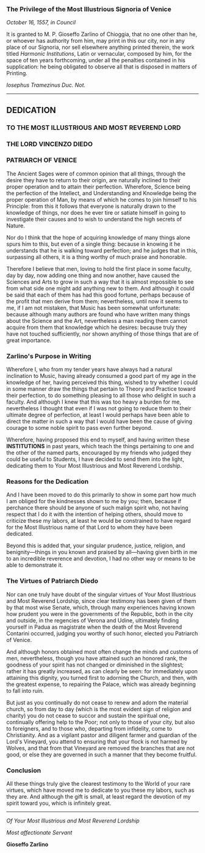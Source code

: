 
### The Privilege of the Most Illustrious Signoria of Venice

*October 16, 1557, in Council*

It is granted to M. P. Gioseffo Zarlino of Chioggia, that no one other than he, or whoever has authority from him, may print in this our city, nor in any place of our Signoria, nor sell elsewhere anything printed therein, the work titled *Harmonic Institutions*, Latin or vernacular, composed by him, for the space of ten years forthcoming, under all the penalties contained in his supplication: he being obligated to observe all that is disposed in matters of Printing.

*Iosephus Tramezinus*
*Duc. Not.*

---

## DEDICATION

### TO THE MOST ILLUSTRIOUS AND MOST REVEREND LORD
### THE LORD VINCENZO DIEDO
### PATRIARCH OF VENICE

The Ancient Sages were of common opinion that all things, through the desire they have to return to their origin, are naturally inclined to their proper operation and to attain their perfection. Wherefore, Science being the perfection of the Intellect, and Understanding and Knowledge being the proper operation of Man, by means of which he comes to join himself to his Principle: from this it follows that everyone is naturally drawn to the knowledge of things, nor does he ever tire or satiate himself in going to investigate their causes and to wish to understand the high secrets of Nature.

Nor do I think that the hope of acquiring knowledge of many things alone spurs him to this, but even of a single thing: because in knowing it he understands that he is walking toward perfection; and he judges that in this, surpassing all others, it is a thing worthy of much praise and honorable.

Therefore I believe that men, loving to hold the first place in some faculty, day by day, now adding one thing and now another, have caused the Sciences and Arts to grow in such a way that it is almost impossible to see from what side one might add anything new to them. And although it could be said that each of them has had this good fortune, perhaps because of the profit that men derive from them; nevertheless, until now it seems to me, if I am not mistaken, that Music has been somewhat unfortunate: because although many authors are found who have written many things about the Science and the Art, nevertheless a man reading them cannot acquire from them that knowledge which he desires: because truly they have not touched sufficiently, nor shown anything of those things that are of great importance.

### Zarlino's Purpose in Writing

Wherefore I, who from my tender years have always had a natural inclination to Music, having already consumed a good part of my age in the knowledge of her, having perceived this thing, wished to try whether I could in some manner draw the things that pertain to Theory and Practice toward their perfection, to do something pleasing to all those who delight in such a faculty. And although I knew that this was too heavy a burden for me, nevertheless I thought that even if I was not going to reduce them to their ultimate degree of perfection, at least I would perhaps have been able to direct the matter in such a way that I would have been the cause of giving courage to some noble spirit to pass even further beyond.

Wherefore, having proposed this end to myself, and having written these **INSTITUTIONS** in past years, which teach the things pertaining to one and the other of the named parts, encouraged by my friends who judged they could be useful to Students, I have decided to send them into the light, dedicating them to Your Most Illustrious and Most Reverend Lordship.

### Reasons for the Dedication

And I have been moved to do this primarily to show in some part how much I am obliged for the kindnesses shown to me by you; then, because if perchance there should be anyone of such malign spirit who, not having respect that I do it with the intention of helping others, should move to criticize these my labors, at least he would be constrained to have regard for the Most Illustrious name of that Lord to whom they have been dedicated.

Beyond this is added that, your singular prudence, justice, religion, and benignity—things in you known and praised by all—having given birth in me to an incredible reverence and devotion, I had no other way or means to be able to demonstrate it.

### The Virtues of Patriarch Diedo

Nor can one truly have doubt of the singular virtues of Your Most Illustrious and Most Reverend Lordship, since clear testimony has been given of them by that most wise Senate, which, through many experiences having known how prudent you were in the governments of the Republic, both in the city and outside, in the regencies of Verona and Udine, ultimately finding yourself in Padua as magistrate when the death of the Most Reverend Contarini occurred, judging you worthy of such honor, elected you Patriarch of Venice.

And although honors obtained most often change the minds and customs of men, nevertheless, though you have attained such an honored rank, the goodness of your spirit has not changed or diminished in the slightest; rather it has greatly increased, as can clearly be seen: for immediately upon attaining this dignity, you turned first to adorning the Church, and then, with the greatest expense, to repairing the Palace, which was already beginning to fall into ruin.

But just as you continually do not cease to renew and adorn the material church, so from day to day (which is the most evident sign of religion and charity) you do not cease to succor and sustain the spiritual one, continually offering help to the Poor; not only to those of your city, but also to foreigners, and to those who, departing from infidelity, come to Christianity. And as a vigilant pastor and diligent farmer and guardian of the Lord's Vineyard, you attend to ensuring that your flock is not harmed by Wolves, and that from that Vineyard are removed the branches that are not good, or else they are governed in such a manner that they become fruitful.

### Conclusion

All these things truly give the clearest testimony to the World of your rare virtues, which have moved me to dedicate to you these my labors, such as they are. And although the gift is small, at least regard the devotion of my spirit toward you, which is infinitely great.

---

*Of Your Most Illustrious and Most Reverend Lordship*

*Most affectionate Servant*

**Gioseffo Zarlino**

